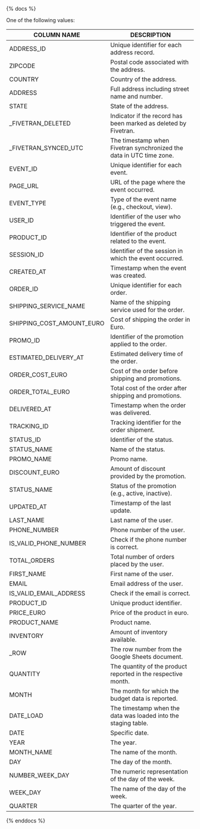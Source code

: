 {% docs %}
  
One of the following values:

| COLUMN NAME                  | DESCRIPTION                                                       |
|------------------------------|-------------------------------------------------------------------|
| ADDRESS_ID                   | Unique identifier for each address record.                         |
| ZIPCODE                      | Postal code associated with the address.                           |
| COUNTRY                      | Country of the address.                                           |
| ADDRESS                      | Full address including street name and number.                     |
| STATE                        | State of the address.                                             |
| _FIVETRAN_DELETED            | Indicator if the record has been marked as deleted by Fivetran.   |
| _FIVETRAN_SYNCED_UTC         | The timestamp when Fivetran synchronized the data in UTC time zone.|
| EVENT_ID                     | Unique identifier for each event.                                 |
| PAGE_URL                     | URL of the page where the event occurred.                         |
| EVENT_TYPE                   | Type of the event name (e.g., checkout, view).                   |
| USER_ID                      | Identifier of the user who triggered the event.                   |
| PRODUCT_ID                   | Identifier of the product related to the event.                   |
| SESSION_ID                   | Identifier of the session in which the event occurred.            |
| CREATED_AT                   | Timestamp when the event was created.                             |
| ORDER_ID                     | Unique identifier for each order.                                 |
| SHIPPING_SERVICE_NAME        | Name of the shipping service used for the order.                  |
| SHIPPING_COST_AMOUNT_EURO    | Cost of shipping the order in Euro.                               |
| PROMO_ID                     | Identifier of the promotion applied to the order.                 |
| ESTIMATED_DELIVERY_AT        | Estimated delivery time of the order.                             |
| ORDER_COST_EURO              | Cost of the order before shipping and promotions.                 |
| ORDER_TOTAL_EURO             | Total cost of the order after shipping and promotions.            |
| DELIVERED_AT                 | Timestamp when the order was delivered.                           |
| TRACKING_ID                  | Tracking identifier for the order shipment.                       |
| STATUS_ID                    | Identifier of the status.                                         |
| STATUS_NAME                  | Name of the status.                                               |
| PROMO_NAME                   | Promo name.                                                       |
| DISCOUNT_EURO                | Amount of discount provided by the promotion.                     |
| STATUS_NAME                  | Status of the promotion (e.g., active, inactive).                 |
| UPDATED_AT                   | Timestamp of the last update.                                     |
| LAST_NAME                    | Last name of the user.                                            |
| PHONE_NUMBER                 | Phone number of the user.                                         |
| IS_VALID_PHONE_NUMBER        | Check if the phone number is correct.                             |
| TOTAL_ORDERS                 | Total number of orders placed by the user.                        |
| FIRST_NAME                   | First name of the user.                                           |
| EMAIL                        | Email address of the user.                                        |
| IS_VALID_EMAIL_ADDRESS       | Check if the email is correct.                                    |
| PRODUCT_ID                   | Unique product identifier.                                        |
| PRICE_EURO                   | Price of the product in euro.                                     |
| PRODUCT_NAME                 | Product name.                                                     |
| INVENTORY                    | Amount of inventory available.                                    |
| _ROW                         | The row number from the Google Sheets document.                   |
| QUANTITY                     | The quantity of the product reported in the respective month.     |
| MONTH                        | The month for which the budget data is reported.                  |
| DATE_LOAD                    | The timestamp when the data was loaded into the staging table.    |
| DATE                         | Specific date.                                                    |
| YEAR                         | The year.                                                         |
| MONTH_NAME                   | The name of the month.                                            |
| DAY                          | The day of the month.                                             |
| NUMBER_WEEK_DAY              | The numeric representation of the day of the week.                |
| WEEK_DAY                     | The name of the day of the week.                                  |
| QUARTER                      | The quarter of the year.                                          |

{% enddocs %}
